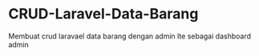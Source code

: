 # CRUD-Laravel-Data-Barang
Membuat crud laravael data barang dengan admin lte sebagai dashboard admin

